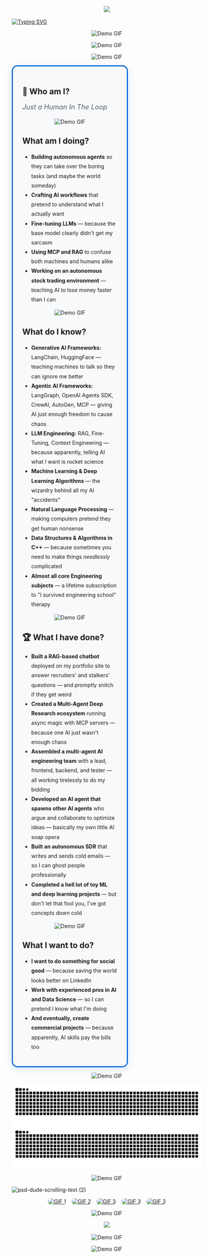 
  
<p align="center">
  <img src="https://capsule-render.vercel.app/api?text=Glad%20to%20see%20you're%20here!&fontSize=40&animation=fadeIn&type=venom&color=0:925FA1,100:71AEBF&height=100&stroke=3B241F&fontColor=EFD8F0&strokeWidth=0.5" />
</p>

<a href="https://git.io/typing-svg"><img src="https://readme-typing-svg.demolab.com?font=Fira+Code&size=23&duration=3000&pause=300&color=EC8FF3FF&background=E8C3FC5B&center=true&vCenter=true&width=1300&lines=Hi!+I+am+Jai+Keshav+Sharma.;Undergrad+specializing+in+Artificial+Intelligence%2C+pursuing+a+B.Tech+(Honours)+degree." alt="Typing SVG" /></a>


<p align="center">
  <img 
    src="https://user-images.githubusercontent.com/74038190/212284100-561aa473-3905-4a80-b561-0d28506553ee.gif" 
    alt="Demo GIF" 
    width="100%" 
    height="50"
  >

<!---GIF ------- 
<p align="center">
  <img 
    src="https://user-images.githubusercontent.com/74038190/212750155-3ceddfbd-19d3-40a3-87af-8d329c8323c4.gif" 
    alt="Demo GIF" 
    width="700" 
    height="350"
  >
</p>
-->



<p align="center">
  <img 
    src="https://user-images.githubusercontent.com/74038190/212284158-e840e285-664b-44d7-b79b-e264b5e54825.gif" 
    alt="Demo GIF" 
    width="90%" 
    height="50"
  >



<p align="center">
  <img 
    src="https://user-images.githubusercontent.com/74038190/212284100-561aa473-3905-4a80-b561-0d28506553ee.gif" 
    alt="Demo GIF" 
    width="100%" 
    height="50"
  >







<div align="left" style="width: 50%; border: 3px solid #0366d6; padding: 25px; border-radius: 15px; background: #f8f9fa; box-shadow: 0 6px 20px rgba(3,102,214,0.15);">

<h2 align="left"><strong>🤖 Who am I?</strong></h2>
<p align="left" style="font-size: 18px; font-style: italic; color: #586069; margin-bottom: 20px;">
  <em>Just a Human In The Loop</em>
</p>


<p align="center">
  <img 
    src="https://user-images.githubusercontent.com/74038190/212744287-14f66c13-5458-40dc-9244-8ff533fc8f4a.gif" 
    alt="Demo GIF" 
    width="100%" 
    height="50"
  >


<h2 align="left"><strong>What am I doing?</strong></h2>
<ul style="line-height: 1.8;">
  <li><strong>Building autonomous agents</strong> so they can take over the boring tasks (and maybe the world someday)</li>
  <li><strong>Crafting AI workflows</strong> that pretend to understand what I actually want</li>
  <li><strong>Fine-tuning LLMs</strong> — because the base model clearly didn't get my sarcasm</li>
  <li><strong>Using MCP and RAG</strong> to confuse both machines and humans alike</li>
  <li><strong>Working on an autonomous stock trading environment</strong> — teaching AI to lose money faster than I can</li>
</ul>


<p align="center">
  <img 
    src="https://user-images.githubusercontent.com/74038190/212744287-14f66c13-5458-40dc-9244-8ff533fc8f4a.gif" 
    alt="Demo GIF" 
    width="100%" 
    height="50"
  >


<h2 align="left"><strong>What do I know?</strong></h2>
<ul style="line-height: 1.8;">
  <li><strong>Generative AI Frameworks:</strong> LangChain, HuggingFace — teaching machines to talk so they can ignore me better</li>
  <li><strong>Agentic AI Frameworks:</strong> LangGraph, OpenAI Agents SDK, CrewAI, AutoGen, MCP — giving AI just enough freedom to cause chaos</li>
  <li><strong>LLM Engineering:</strong> RAG, Fine-Tuning, Context Engineering — because apparently, telling AI what I want is rocket science</li>
  <li><strong>Machine Learning & Deep Learning Algorithms</strong> — the wizardry behind all my AI "accidents"</li>
  <li><strong>Natural Language Processing</strong> — making computers pretend they get human nonsense</li>
  <li><strong>Data Structures & Algorithms in C++</strong> — because sometimes you need to make things <em>needlessly</em> complicated</li>
  <li><strong>Almost all core Engineering subjects</strong> — a lifetime subscription to "I survived engineering school" therapy</li>
</ul>

<p align="center">
  <img 
    src="https://user-images.githubusercontent.com/74038190/212744287-14f66c13-5458-40dc-9244-8ff533fc8f4a.gif" 
    alt="Demo GIF" 
    width="100%" 
    height="50"
  >


<h2 align="left"><strong>🏆 What I have done?</strong></h2>
<ul style="line-height: 1.8;">
  <li><strong>Built a RAG-based chatbot</strong> deployed on my portfolio site to answer recruiters' and stalkers' questions — and promptly snitch if they get weird</li>
  <li><strong>Created a Multi-Agent Deep Research ecosystem</strong> running async magic with MCP servers — because one AI just wasn't enough chaos</li>
  <li><strong>Assembled a multi-agent AI engineering team</strong> with a lead, frontend, backend, and tester — all working tirelessly to do my bidding</li>
  <li><strong>Developed an AI agent that spawns other AI agents</strong> who argue and collaborate to optimize ideas — basically my own little AI soap opera</li>
  <li><strong>Built an autonomous SDR</strong> that writes and sends cold emails — so I can ghost people professionally</li>
  <li><strong>Completed a hell lot of toy ML and deep learning projects</strong> — but don't let that fool you, I've got concepts down cold</li>
</ul>


<p align="center">
  <img 
    src="https://user-images.githubusercontent.com/74038190/212744287-14f66c13-5458-40dc-9244-8ff533fc8f4a.gif" 
    alt="Demo GIF" 
    width="100%" 
    height="50"
  >



<h2 align="left"><strong>What I want to do?</strong></h2>
<ul style="line-height: 1.8;">
  <li><strong>I want to do something for social good</strong> — because saving the world looks better on LinkedIn</li>
  <li><strong>Work with experienced pros in AI and Data Science</strong> — so I can pretend I know what I'm doing</li>
  <li><strong>And eventually, create commercial projects</strong> — because apparently, AI skills pay the bills too</li>
</ul>

</div>




















<p align="center">
  <img 
    src="https://user-images.githubusercontent.com/74038190/212284100-561aa473-3905-4a80-b561-0d28506553ee.gif" 
    alt="Demo GIF" 
    width="100%" 
    height="50"
  >





![Snake animation](https://raw.githubusercontent.com/Jai-Keshav-Sharma/Jai-Keshav-Sharma/output/github-contribution-grid-snake.svg#gh-light-mode-only)
![Snake animation](https://raw.githubusercontent.com/Jai-Keshav-Sharma/Jai-Keshav-Sharma/output/github-contribution-grid-snake-dark.svg#gh-dark-mode-only)






<p align="center">
  <img 
    src="https://user-images.githubusercontent.com/74038190/212284100-561aa473-3905-4a80-b561-0d28506553ee.gif" 
    alt="Demo GIF" 
    width="100%" 
    height="50"
  >


![psd-dude-scrolling-text (2)](https://github.com/user-attachments/assets/68640fcc-5f74-4faf-908b-553b82fad994)




<div style="display: flex; gap: 15px; justify-content: center; align-items: center;">

  <a href="https://www.linkedin.com/in/jai-keshav-sharma/" target="_blank" rel="noopener noreferrer">
    <img src="https://user-images.githubusercontent.com/74038190/235294012-0a55e343-37ad-4b0f-924f-c8431d9d2483.gif" 
         alt="GIF 1" style="width: 150px; height: auto; border-radius: 8px;">
  </a>

  <a href="https://www.instagram.com/sarcastic__pandit/" target="_blank" rel="noopener noreferrer">
    <img src="https://user-images.githubusercontent.com/74038190/235294013-a33e5c43-a01c-43f6-b44d-a406d8b4ab75.gif" 
         alt="GIF 2" style="width: 150px; height: auto; border-radius: 8px;">
  </a>

  <a href="https://www.facebook.com/profile.php?id=100022927920815" target="_blank" rel="noopener noreferrer">
    <img src="https://user-images.githubusercontent.com/74038190/235294010-ec412ef5-e3da-4efa-b1d4-0ab4d4638755.gif" 
         alt="GIF 3" style="width: 150px; height: auto; border-radius: 8px;">
  </a>

  <a href="https://discord.gg/W8cqTbhu" target="_blank" rel="noopener noreferrer">
    <img src="https://user-images.githubusercontent.com/74038190/235294015-47144047-25ab-417c-af1b-6746820a20ff.gif" 
         alt="GIF 3" style="width: 150px; height: auto; border-radius: 8px;">
  </a>

  <a href="https://x.com/McDonald9719" target="_blank" rel="noopener noreferrer">
    <img src="https://user-images.githubusercontent.com/74038190/235294011-b8074c31-9097-4a65-a594-4151b58743a8.gif" 
         alt="GIF 3" style="width: 150px; height: auto; border-radius: 8px;">
  </a>



</div>


<p align="center">
  <img 
    src="https://user-images.githubusercontent.com/74038190/212284100-561aa473-3905-4a80-b561-0d28506553ee.gif" 
    alt="Demo GIF" 
    width="100%" 
    height="50"
  >






<p align="center">
  <img src="https://capsule-render.vercel.app/api?text=Have%20a%20Good%20Day!!&fontSize=40&animation=twinkling&type=waving&color=0:925FA1,100:71AEBF&height=100&stroke=3B241F&fontColor=EFD8F0&strokeWidth=0.5&section=footer" />
</p>



<p align="center">
  <img 
    src="https://user-images.githubusercontent.com/74038190/212284100-561aa473-3905-4a80-b561-0d28506553ee.gif" 
    alt="Demo GIF" 
    width="100%" 
    height="50"
  >

  <p align="center">
  <img 
    src="https://user-images.githubusercontent.com/74038190/216656999-c53f8286-1ed5-4dc0-9c4d-165b9dd4a89d.gif" 
    alt="Demo GIF" 
    width="100" 
    height="100"
  >

